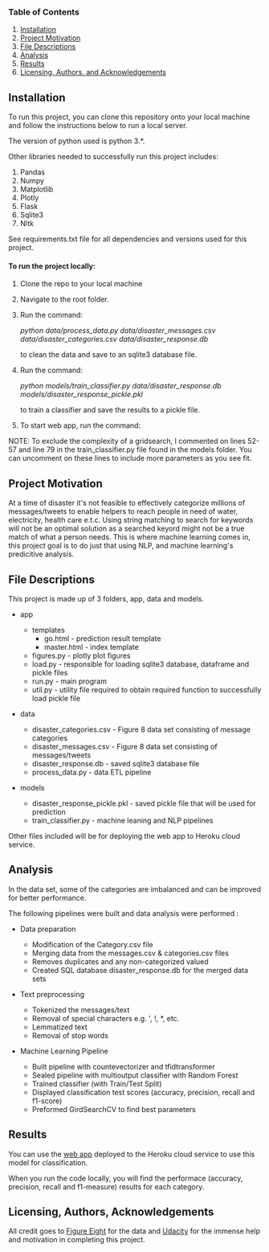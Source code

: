 ### Table of Contents

1. [Installation](#installation)
2. [Project Motivation](#motivation)
3. [File Descriptions](#files)
4. [Analysis](#analysis)
5. [Results](#results)
6. [Licensing, Authors, and Acknowledgements](#licensing)

## Installation <a name="installation"></a>

To run this project, you can clone this repository onto your local machine and follow the instructions below to run a local server.

The version of python used is python 3.*. 

Other libraries needed to successfully run this project includes:

1. Pandas
2. Numpy
3. Matplotlib
4. Plotly
5. Flask
6. Sqlite3
7. Nltk

See requirements.txt file for all dependencies and versions used for this project.

#### To run the project locally:

1. Clone the repo to your local machine
2. Navigate to the root folder.
3. Run the command: 
   
   *python data/process_data.py data/disaster_messages.csv data/disaster_categories.csv data/disaster_response.db* 
   
   to clean the data and save to an sqlite3 database file.
4. Run the command: 
   
   *python models/train_classifier.py data/disaster_response.db models/disaster_response_pickle.pkl* 
   
   to train a classifier and save the results to a pickle file.
5. To start web app, run the command:


NOTE: To exclude the complexity of a gridsearch, I commented on lines 52-57 and line 79 in the train_classifier.py file found in the models folder. You can uncomment on these lines to include more parameters as you see fit.

## Project Motivation<a name="motivation"></a>

At a time of disaster it's not feasible to effectively categorize millions of messages/tweets to enable helpers to reach people in need of water, electricity, health care e.t.c. Using string matching to search for keywords will not be an optimal solution as a searched keyord might not be a true match of what a person needs. This is where machine learning comes in, this project goal is to do just that using NLP, and machine learning's predicitive analysis.


## File Descriptions <a name="files"></a>

This project is made up of 3 folders, app, data and models.

* app
    * templates
        * go.html - prediction result template
        * master.html - index template
    * figures.py - plotly plot figures 
    * load.py - responsible for loading sqlite3 database, dataframe and pickle files
    * run.py - main program
    * util.py - utility file required to obtain required function to successfully load pickle file

* data
    * disaster_categories.csv - Figure 8 data set consisting of message categories
    * disaster_messages.csv - Figure 8 data set consisting of messages/tweets
    * disaster_response.db - saved sqlite3 database file
    * process_data.py - data ETL pipeline
    
* models
    * disaster_response_pickle.pkl - saved pickle file that will be used for prediction
    * train_classifier.py - machine leaning and NLP pipelines

Other files included will be for deploying the web app to Heroku cloud service.

## Analysis <a name="analysis"></a>

In the data set, some of the categories are imbalanced and can be improved for better performance. 

The following pipelines were built and data analysis were performed :

* Data preparation
    * Modification of the Category.csv file
    * Merging data from the messages.csv & categories.csv files
    * Removes duplicates and any non-categorized valued
    * Created SQL database disaster_response.db for the merged data sets

* Text preprocessing
    * Tokenized the messages/text
    * Removal of special characters e.g. ', !, *, etc.
    * Lemmatized text
    * Removal of stop words

* Machine Learning Pipeline
    * Built pipeline with countevectorizer and tfidtransformer
    * Sealed pipeline with multioutput classifier with Random Forest
    * Trained classifier (with Train/Test Split)
    * Displayed classification test scores (accuracy, precision, recall and f1-score)
    * Preformed GirdSearchCV to find best parameters


## Results<a name="results"></a>

You can use the [web app]() deployed to the Heroku cloud service to use this model for classification. 

When you run the code locally, you will find the performace (accuracy, precision, recall and f1-measure) results for each category. 


## Licensing, Authors, Acknowledgements<a name="licensing"></a>

All credit goes to [Figure Eight](https://appen.com/) for the data and [Udacity](https://www.udacity.com/) for the immense help and motivation in completing this project.
